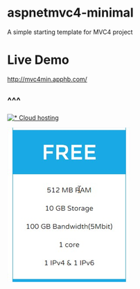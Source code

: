 # aspnetmvc4-minimal
A simple starting template for MVC4 project

# Live Demo
http://mvc4min.apphb.com/

## ^^^

[![* Cloud hosting][4]][2]

[![* Free Cloud Server][3]][1]

[1]: https://www.cloudrino.net/?ref=4840
[2]: http://manage.digistar.vn/aff.php?aff=432
[3]: https://raw.githubusercontent.com/netvietdev/aspnetmvc4-minimal/master/images/free-cloud-server.jpg
[4]: https://www.digistar.vn/wp-content/uploads/2015/03/CLOUD-HOSTING-320x50.png?e631d1
